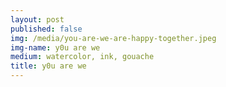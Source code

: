 ```yaml
---
layout: post
published: false
img: /media/you-are-we-are-happy-together.jpeg
img-name: y0u are we
medium: watercolor, ink, gouache
title: y0u are we
---
```


